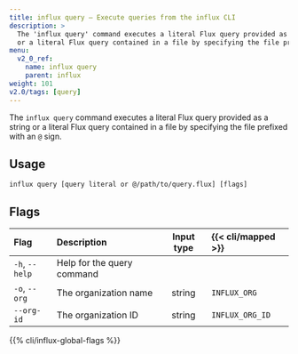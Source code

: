 ```yaml
---
title: influx query – Execute queries from the influx CLI
description: >
  The 'influx query' command executes a literal Flux query provided as a string
  or a literal Flux query contained in a file by specifying the file prefixed with an '@' sign.
menu:
  v2_0_ref:
    name: influx query
    parent: influx
weight: 101
v2.0/tags: [query]
---
```


The `influx query` command executes a literal Flux query provided as a string
or a literal Flux query contained in a file by specifying the file prefixed with an `@` sign.

## Usage
```
influx query [query literal or @/path/to/query.flux] [flags]
```

## Flags
| Flag           | Description                | Input type | {{< cli/mapped >}} |
|:----           |:-----------                |:----------:|:------------------ |
| `-h`, `--help` | Help for the query command |            |                    |
| `-o`, `--org`  | The organization name      | string     | `INFLUX_ORG`       |
| `--org-id`     | The organization ID        | string     | `INFLUX_ORG_ID`    |

{{% cli/influx-global-flags %}}
